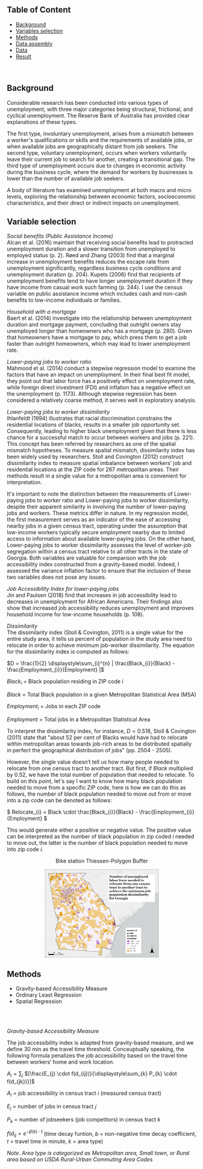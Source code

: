 ## Table of Content
- [Background](#Background)<br>
- [Variables selection](#Variable-selection)<br>
- [Methods](#Method)<br>
- [Data assembly](#Data-assembly)<br>
- [Data](#data)
- [Result](#Result)
<br><br><br>

## Background
Considerable research has been conducted into various types of unemployment, with three major categories being structural, frictional, and cyclical unemployment. The Reserve Bank of Australia has provided clear explanations of these types.

The first type, involuntary unemployment, arises from a mismatch between a worker's qualifications or skills and the requirements of available jobs, or when available jobs are geographically distant from job seekers. The second type, voluntary unemployment, occurs when workers voluntarily leave their current job to search for another, creating a transitional gap. The third type of unemployment occurs due to changes in economic activity during the business cycle, where the demand for workers by businesses is lower than the number of available job seekers.

A body of literature has examined unemployment at both macro and micro levels, exploring the relationship between economic factors, socioeconomic characteristics, and their direct or indirect impacts on unemployment.

## Variable selection

_Social benefits (Public Assistance Income)_ <br>
Alcan et al. (2016) maintain that receiving social benefits lead to protracted unemployment duration and a slower transition from unemployed to employed status (p. 2). Røed and Zhang (2003) find that a marginal increase in unemployment benefits reduces the escape rate from unemployment significantly, regardless business cycle conditions and unemployment duration (p. 204). Kupets (2006) find that recipients of unemployment benefits tend to have longer unemployment duration if they have income from casual work such farming (p. 244). I use the census variable on public assistance income which includes cash and non-cash benefits to low-income individuals or families.

_Household with a mortgage_ <br>
Baert et al. (2014) investigate into the relationship between unemployment duration and mortgage payment, concluding that outright owners stay unemployed longer than homeowners who has a mortgage (p. 280). Given that homeowners have a mortgage to pay, which press them to get a job faster than outright homeowners, which may lead to lower unemployment rate.

_Lower-paying jobs to worker ratio_ <br>
Mahmood et al. (2014) conduct a stepwise regression model to examine the factors that have an impact on unemployment. In their final best fit model, they point out that labor force has a positively effect on unemployment rate, while foreign direct investment (FDI) and inflation has a negative effect on the unemployment (p. 1173). Although stepwise regression has been considered a relatively coarse method, it serves well in exploratory analysis.

_Lower-paying jobs to worker dissimilarity_ <br>
Ihlanfeldt (1994) illustrates that racial discrimination constrains the residential locations of blacks, results in a smaller job opportunity set. Consequently, leading to higher black unemployment given that there is less chance for a successful match to occur between workers and jobs (p. 221). This concept has been referred by researchers as one of the spatial mismatch hypotheses. To measure spatial mismatch, dissimilarity index has been widely used by researchers. Stoll and Covington (2012) construct dissimilarity index to measure spatial imbalance between workers’ job and residential locations at the ZIP code for 267 metropolitan areas. Their methods result in a single value for a metropolitan area is convenient for interpretation.

It's important to note the distinction between the measurements of Lower-paying jobs to worker ratio and Lower-paying jobs to worker dissimilarity, despite their apparent similarity in involving the number of lower-paying jobs and workers. These metrics differ in nature. In my regression model, the first measurement serves as an indicator of the ease of accessing nearby jobs in a given census tract, operating under the assumption that low-income workers typically secure employment nearby due to limited access to information about available lower-paying jobs. On the other hand, Lower-paying jobs to worker dissimilarity assesses the level of worker-job segregation within a census tract relative to all other tracts in the state of Georgia. Both variables are valuable for comparison with the job accessibility index constructed from a gravity-based model. Indeed, I assessed the variance inflation factor to ensure that the inclusion of these two variables does not pose any issues.

_Job Accessibility Index for lower-paying jobs_ <br>
Jin and Paulsen (2018) find that increases in job accessibility lead to decreases in unemployment for African Americans. Their findings also show that increased job accessibility reduces unemployment and improves household income for low-income households (p. 108).

_Dissimilarity_ <br>
The dissimilarity index (Stoll & Covington, 2011) is a single value for the entire study area, it tells us percent of population in the study area need to relocate in order to achieve minimum job-worker dissimilarity. The equation for the dissimilarity index is computed as follows:

$`D = \frac{1}{2} \displaystyle\sum_{i}^{n} | \frac{Black_{i}}{Black} - \frac{Employment_{i}}{Employment} |`$

$`Black_{i}`$ = Black population residing in ZIP code $`i`$

$`Black`$ = Total Black population in a given Metropolitan Statistical Area (MSA)

$`Employment_{i}`$ = Jobs in each ZIP code

$`Employment`$ = Total jobs in a Metropolitan Statistical Area

To interpret the dissimilarity index, for instance, $`D = 0.518`$, Stoll & Covington (2011) state that "about 52 per cent of Blacks would have had to relocate within metropolitan areas towards job-rich areas to be distributed spatially in perfect the geographical distribution of jobs" (pp. 2504 - 2505). <br>

However, the single value doesn’t tell us how many people needed to relocate from one census tract to another tract. But first, if $`Black`$ multiplied by 0.52, we have the total number of population that needed to relocate. To build on this point, let's say I want to know how many black population needed to move from a specific ZIP code, here is how we can do this as follows, the number of black population needed to move out from or move into a zip code can be denoted as follows:

$` Relocate_{i} = Black \cdot  \frac{Black_{i}}{Black} - \frac{Employment_{i}}{Employment} `$

This would generate either a positive or negative value. The positive value can be interpreted as the number of black population in zip coded $`i`$ needed to move out, the latter is the number of black population needed to move into zip code $`i`$.

<p align="center">Bike station Thiessen-Polygon Buffer</p>
<p align="center">
  <img width="60%" height="60%" src="../images/JobAccessibility/relocate_pop.jpg">
</p>


## Methods
- Gravity-based Accessibility Measure
- Ordinary Least Regression
- Spatial Regression

<br><br>

_Gravity-based Accessibility Measure_

The job accessibility index is adapted from gravity-based measure, and we define 30 min as the travel time threshold. Conceuptually speaking, the following formula penalizes the job accessibility based on the travel time between workers’ home and work location.


$`A_{i} = \displaystyle\sum_{j}`$ $`[\frac{E_{j} \cdot f(d_{ij})}{\displaystyle\sum_{k} P_{k} \cdot f(d_{jk})}]`$

$`A_{i}`$ = job accessibility in census tract 𝑖 (measured census tract)

$`E_{j}`$ = number of jobs in census tract 𝑗

$`P_{k}`$ = number of jobseekers (job competitors) in census tract 𝑘

$`f(d_{ij} = e^{-\beta(k) \cdot t}`$ (time decay funtion, $`b`$ = non-negative time decay coefficient, $`t`$ = travel time in minute, $`k`$ = area type)

_Note. Area type is categorized as Metropolitan area, Small town, or Rural area based on USDA Rural-Urban Commuting Area Codes_
